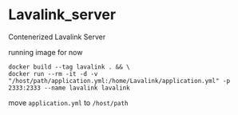 # Lavalink_server
Contenerized Lavalink Server

running image for now
```
docker build --tag lavalink . && \
docker run --rm -it -d -v "/host/path/application.yml:/home/Lavalink/application.yml" -p 2333:2333 --name lavalink lavalink
```

move `application.yml` to `/host/path`